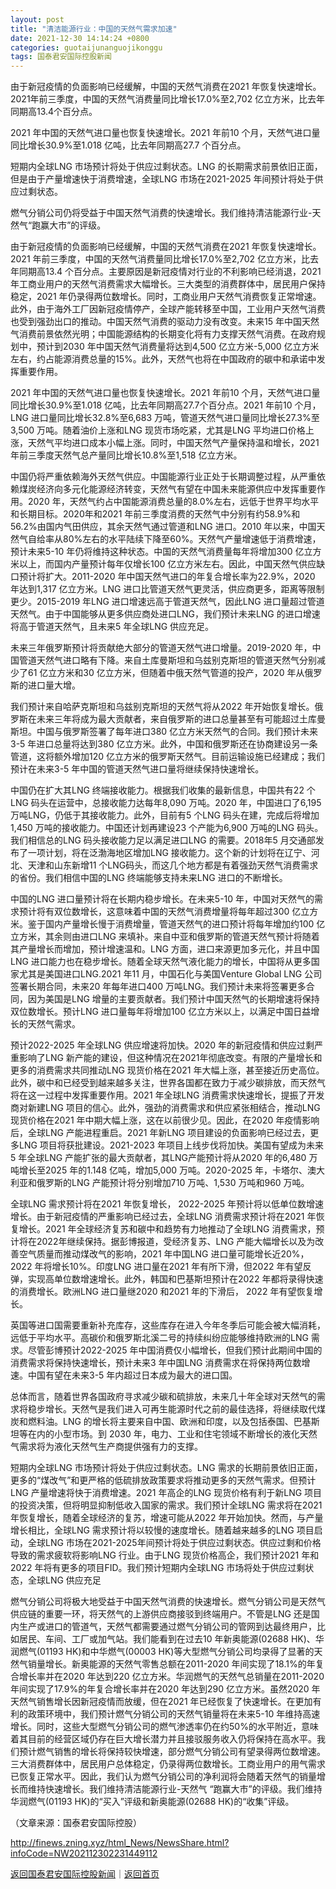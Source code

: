 ```yaml
---
layout: post
title: "清洁能源行业：中国的天然气需求加速"
date: 2021-12-30 14:14:24 +0800
categories: guotaijunanguojikonggu
tags: 国泰君安国际控股新闻
---
```

<p>由于新冠疫情的负面影响已经缓解，中国的天然气消费在2021 年恢复快速增长。2021年前三季度，中国的天然气消费量同比增长17.0%至2,702 亿立方米，比去年同期高13.4个百分点。 </p><p>2021 年中国的天然气进口量也恢复快速增长。2021 年前10 个月，天然气进口量同比增长30.9%至1.018 亿吨，比去年同期高27.7 个百分点。 </p><p>短期内全球LNG 市场预计将处于供应过剩状态。LNG 的长期需求前景依旧正面，但是由于产量增速快于消费增速，全球LNG 市场在2021-2025 年间预计将处于供应过剩状态。 </p><p>燃气分销公司仍将受益于中国天然气消费的快速增长。我们维持清洁能源行业-天然气“跑赢大市”的评级。</p><p>由于新冠疫情的负面影响已经缓解，中国的天然气消费在2021 年恢复快速增长。2021 年前三季度，中国的天然气消费量同比增长17.0%至2,702 亿立方米，比去年同期高13.4 个百分点。主要原因是新冠疫情对行业的不利影响已经消退，2021 年工商业用户的天然气消费需求大幅增长。三大类型的消费群体中，居民用户保持稳定，2021 年仍录得两位数增长。同时，工商业用户天然气消费恢复正常增速。此外，由于海外工厂因新冠疫情停产，全球产能转移至中国，工业用户天然气消费也受到强劲出口的推动。中国天然气消费的驱动力没有改变。未来15 年中国天然气消费前景依然光明；中国能源结构的长期变化将有力支撑天然气消费。在政府规划中，预计到2030 年中国天然气消费量将达到4,500 亿立方米-5,000 亿立方米左右，约占能源消费总量的15%。此外，天然气也将在中国政府的碳中和承诺中发挥重要作用。</p><p>2021 年中国的天然气进口量也恢复快速增长。2021 年前10 个月，天然气进口量同比增长30.9%至1.018 亿吨，比去年同期高27.7个百分点。2021 年前10 个月，LNG 进口量同比增长32.8%至6,683 万吨，管道天然气进口量同比增长27.3%至3,500 万吨。随着油价上涨和LNG 现货市场吃紧，尤其是LNG 平均进口价格上涨，天然气平均进口成本小幅上涨。同时，中国天然气产量保持温和增长，2021 年前三季度天然气总产量同比增长10.8%至1,518 亿立方米。</p><p>中国仍将严重依赖海外天然气供应。中国能源行业正处于长期调整过程，从严重依赖煤炭经济向多元化能源经济转变，天然气有望在中国未来能源供应中发挥重要作用。2020 年，天然气约占中国能源消费总量的8.0%左右，远低于世界平均水平和长期目标。2020年和2021 年前三季度消费的天然气中分别有约58.9%和56.2%由国内气田供应，其余天然气通过管道和LNG 进口。2010 年以来，中国天然气自给率从80%左右的水平陆续下降至60%。天然气产量增速低于消费增速，预计未来5-10 年仍将维持这种状态。中国的天然气消费量每年将增加300 亿立方米以上，而国内产量预计每年仅增长100 亿立方米左右。因此，中国天然气供应缺口预计将扩大。2011-2020 年中国天然气进口的年复合增长率为22.9%，2020 年达到1,317 亿立方米。LNG 进口比管道天然气更灵活，供应商更多，距离等限制更少。2015-2019 年LNG 进口增速远高于管道天然气，因此LNG 进口量超过管道天然气。由于中国能够从更多供应商处进口LNG，我们预计未来LNG 的进口增速将高于管道天然气，且未来5 年全球LNG 供应充足。</p><p>未来三年俄罗斯预计将贡献绝大部分的管道天然气进口增量。2019-2020 年，中国管道天然气进口略有下降。来自土库曼斯坦和乌兹别克斯坦的管道天然气分别减少了61 亿立方米和30 亿立方米，但随着中俄天然气管道的投产，2020 年从俄罗斯的进口量大增。</p><p>我们预计来自哈萨克斯坦和乌兹别克斯坦的天然气将从2022 年开始恢复增长。俄罗斯在未来三年将成为最大贡献者，来自俄罗斯的进口总量甚至有可能超过土库曼斯坦。中国与俄罗斯签署了每年进口380 亿立方米天然气的合同。我们预计未来3-5 年进口总量将达到380 亿立方米。此外，中国和俄罗斯还在协商建设另一条管道，这将额外增加120 亿立方米的俄罗斯天然气。目前运输设施已经建成；我们预计在未来3-5 年中国的管道天然气进口量将继续保持快速增长。</p><p>中国仍在扩大其LNG 终端接收能力。根据我们收集的最新信息，中国共有22 个LNG 码头在运营中，总接收能力达每年8,090 万吨。2020 年，中国进口了6,195 万吨LNG，仍低于其接收能力。此外，目前有5 个LNG 码头在建，完成后将增加1,450 万吨的接收能力。中国还计划再建设23 个产能为6,900 万吨的LNG 码头。我们相信总的LNG 码头接收能力足以满足进口LNG 的需要。2018年5 月交通部发布了一项计划，将在泛渤海地区增加LNG 接收能力。这个新的计划将在辽宁、河北、天津和山东新增11 个LNG码头，而这几个地方都是有着强劲天然气消费需求的省份。我们相信中国的LNG 终端能够支持未来LNG 进口的不断增长。</p><p>中国的LNG 进口量预计将在长期内稳步增长。在未来5-10 年，中国对天然气的需求预计将有双位数增长，这意味着中国的天然气消费增量将每年超过300 亿立方米。鉴于国内产量增长慢于消费增量，管道天然气的进口预计将每年增加约100 亿立方米，其余则由进口LNG 来填补。来自中亚和俄罗斯的管道天然气预计将随着其产量增长而增加，预计增速温和。LNG 方面，进口来源更加多元化，并且中国LNG 进口能力也在稳步增长。随着全球天然气液化能力的增长，中国将从更多国家尤其是美国进口LNG.2021 年11 月，中国石化与美国Venture Global LNG 公司签署长期合同，未来20 年每年进口400 万吨LNG。我们预计未来将签署更多合同，因为美国是LNG 增量的主要贡献者。我们预计中国天然气的长期增速将保持双位数增长。预计LNG 进口量每年将增加100 亿立方米以上，以满足中国日益增长的天然气需求。</p><p>预计2022-2025 年全球LNG 供应增速将加快。2020 年的新冠疫情和供应过剩严重影响了LNG 新产能的建设，但这种情况在2021年彻底改变。有限的产量增长和更多的消费需求共同推动LNG 现货价格在2021 年大幅上涨，甚至接近历史高位。此外，碳中和已经受到越来越多关注，世界各国都在致力于减少碳排放，而天然气将在这一过程中发挥重要作用。2021 年全球LNG 消费需求快速增长，提振了开发商对新建LNG 项目的信心。此外，强劲的消费需求和供应紧张相结合，推动LNG 现货价格在2021 年中期大幅上涨，这在以前很少见。因此，在2020 年疫情影响后，全球LNG 产能进程重启。2021 年新LNG 项目建设的负面影响已经过去，更多LNG 项目将获批建设。2021-2023 年项目上线步伐将加快。美国有望成为未来5 年全球LNG 产能扩张的最大贡献者，其LNG产能预计将从2020 年的6,480 万吨增长至2025 年的1.148 亿吨，增加5,000 万吨。2020-2025 年，卡塔尔、澳大利亚和俄罗斯的LNG 产能预计将分别增加710 万吨、1,530 万吨和960 万吨。</p><p>全球LNG 需求预计将在2021 年恢复增长， 2022-2025 年预计将以低单位数增速增长。由于新冠疫情的严重影响已经过去，全球LNG 消费需求预计将在2021 年恢复增长。2021 年全球经济复苏和碳中和趋势有力地推动了全球LNG 消费需求，预计将在2022年继续保持。据彭博报道，受经济复苏、LNG 产能大幅增长以及为改善空气质量而推动煤改气的影响，2021 年中国LNG 进口量可能增长近20%，2022 年将增长10%。印度LNG 进口量在2021 年有所下滑，但2022 年有望反弹，实现高单位数增速增长。此外，韩国和巴基斯坦预计在2022 年都将录得快速的消费增长。欧洲LNG 进口量继2020 和2021 年的下滑后， 2022 年有望恢复增长。</p><p>英国等进口国需要重新补充库存，这些库存在进入今年冬季后可能会被大幅消耗，远低于平均水平。高碳价和俄罗斯北溪二号的持续纠纷应能够维持欧洲的LNG 需求。尽管彭博预计2022-2025 年中国消费仅小幅增长，但我们预计此期间中国的消费需求将保持快速增长，预计未来3 年中国LNG 消费需求在将保持两位数增速。中国有望在未来3-5 年内超过日本成为最大的进口国。</p><p>总体而言，随着世界各国政府寻求减少碳和硫排放，未来几十年全球对天然气的需求将稳步增长。天然气是我们进入可再生能源时代之前的最佳选择，将继续取代煤炭和燃料油。LNG 的增长将主要来自中国、欧洲和印度，以及包括泰国、巴基斯坦等在内的小型市场。到 2030 年，电力、工业和住宅领域不断增长的液化天然气需求将为液化天然气生产商提供强有力的支撑。</p><p>短期内全球LNG 市场预计将处于供应过剩状态。LNG 需求的长期前景依旧正面，更多的“煤改气”和更严格的低硫排放政策要求将推动更多的天然气需求。但预计LNG 产量增速将快于消费增速。2021 年高企的LNG 现货价格有利于新LNG 项目的投资决策，但将明显抑制低收入国家的需求。我们预计全球LNG 需求将在2021 年恢复增长，随着全球经济的复苏，增速可能从2022 年开始加快。然而，与产量增长相比，全球LNG 需求预计将以较慢的速度增长。随着越来越多的LNG 项目启动，全球LNG 市场在2021-2025年间预计将处于供应过剩状态。供应过剩和价格导致的需求疲软将影响LNG 行业。由于LNG 现货价格高企，我们预计2021 年和2022 年将有更多的项目FID。我们预计短期内全球LNG 市场将处于供应过剩状态，全球LNG 供应充足</p><p>燃气分销公司将极大地受益于中国天然气消费的快速增长。燃气分销公司是天然气供应链的重要一环，将天然气的上游供应商接驳到终端用户。不管是LNG 还是国内生产或进口的管道气，天然气都需要通过燃气分销公司的管网到达最终用户，比如居民、车间、工厂或加气站。我们能看到在过去10 年新奥能源(02688 HK)、华润燃气(01193 HK)和中华燃气(00003 HK)等大型燃气分销公司均录得了显著的天然气销量增长。新奥能源的天然气零售总额在2011-2020 年间实现了18.1%的年复合增长率并在2020 年达到220 亿立方米。华润燃气的天然气总销量在2011-2020 年间实现了17.9%的年复合增长率并在2020 年达到290 亿立方米。虽然2020 年天然气销售增长因新冠疫情而放缓，但在2021 年已经恢复了快速增长。在更加有利的政策环境中，我们预计燃气分销公司的天然气销量将在未来5-10 年维持高速增长。同时，这些大型燃气分销公司的燃气渗透率仍在约50%的水平附近，意味着其目前的经营区域仍存在巨大增长潜力并且接驳服务收入仍将保持在高水平。我们预计燃气销售的增长将保持较快增速，部分燃气分销公司有望录得两位数增速。三大消费群体中，居民用户总体稳定，仍录得两位数增长。工商业用户的用气需求已恢复正常水平。因此，我们认为燃气分销公司的净利润将会随着天然气的销量增长而维持快速增长。我们维持清洁能源行业-天然气 “跑赢大市”的评级。我们维持华润燃气(01193 HK)的“买入”评级和新奥能源(02688 HK)的“收集”评级。</p><p class="em_media">（文章来源：国泰君安国际控股）</p>

<http://finews.zning.xyz/html_News/NewsShare.html?infoCode=NW202112302231449112>

[返回国泰君安国际控股新闻](//finews.withounder.com/category/guotaijunanguojikonggu.html)｜[返回首页](//finews.withounder.com/)